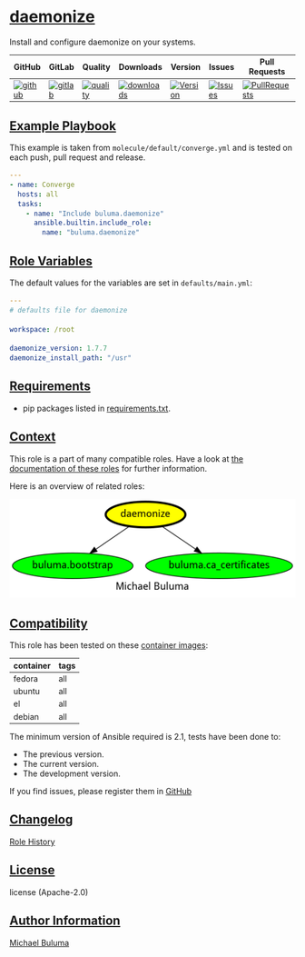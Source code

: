 # [daemonize](#daemonize)

Install and configure daemonize on your systems.

|GitHub|GitLab|Quality|Downloads|Version|Issues|Pull Requests|
|------|------|-------|---------|-------|------|-------------|
|[![github](https://github.com/buluma/ansible-role-daemonize/workflows/Ansible%20Molecule/badge.svg)](https://github.com/buluma/ansible-role-daemonize/actions)|[![gitlab](https://gitlab.com/buluma/ansible-role-daemonize/badges/master/pipeline.svg)](https://gitlab.com/buluma/ansible-role-daemonize)|[![quality](https://img.shields.io/ansible/quality/)](https://galaxy.ansible.com/buluma/daemonize)|[![downloads](https://img.shields.io/ansible/role/d/)](https://galaxy.ansible.com/buluma/daemonize)|[![Version](https://img.shields.io/github/release/buluma/ansible-role-daemonize.svg)](https://github.com/buluma/ansible-role-daemonize/releases/)|[![Issues](https://img.shields.io/github/issues/buluma/ansible-role-daemonize.svg)](https://github.com/buluma/ansible-role-daemonize/issues/)|[![PullRequests](https://img.shields.io/github/issues-pr-closed-raw/buluma/ansible-role-daemonize.svg)](https://github.com/buluma/ansible-role-daemonize/pulls/)|

## [Example Playbook](#example-playbook)

This example is taken from `molecule/default/converge.yml` and is tested on each push, pull request and release.
```yaml
---
- name: Converge
  hosts: all
  tasks:
    - name: "Include buluma.daemonize"
      ansible.builtin.include_role:
        name: "buluma.daemonize"
```


## [Role Variables](#role-variables)

The default values for the variables are set in `defaults/main.yml`:
```yaml
---
# defaults file for daemonize

workspace: /root

daemonize_version: 1.7.7
daemonize_install_path: "/usr"
```

## [Requirements](#requirements)

- pip packages listed in [requirements.txt](https://github.com/buluma/ansible-role-daemonize/blob/main/requirements.txt).


## [Context](#context)

This role is a part of many compatible roles. Have a look at [the documentation of these roles](https://buluma.github.io/) for further information.

Here is an overview of related roles:

![dependencies](https://raw.githubusercontent.com/buluma/ansible-role-daemonize/png/requirements.png "Dependencies")

## [Compatibility](#compatibility)

This role has been tested on these [container images](https://hub.docker.com/u/buluma):

|container|tags|
|---------|----|
|fedora|all|
|ubuntu|all|
|el|all|
|debian|all|

The minimum version of Ansible required is 2.1, tests have been done to:

- The previous version.
- The current version.
- The development version.



If you find issues, please register them in [GitHub](https://github.com/buluma/ansible-role-daemonize/issues)

## [Changelog](#changelog)

[Role History](https://github.com/buluma/ansible-role-daemonize/blob/master/CHANGELOG.md)

## [License](#license)

license (Apache-2.0)

## [Author Information](#author-information)

[Michael Buluma](https://buluma.github.io/)
